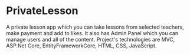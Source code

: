 # PrivateLesson
A private lesson app which you can take lessons from selected teachers, make payment and add to likes. It also has Admin Panel which you can manage users and all of the content. Project's technologies are MVC, ASP.Net Core, EntityFrameworkCore, HTML, CSS, JavaScript.
